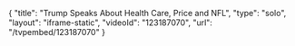 {
    "title": "Trump Speaks About Health Care, Price and NFL",
    "type": "solo",
    "layout": "iframe-static",
    "videoId": "123187070",
    "url": "\/tvpembed\/123187070"
}